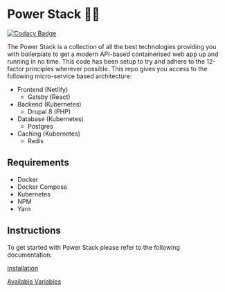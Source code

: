 # Power Stack 🔌🥞

[![Codacy Badge](https://api.codacy.com/project/badge/Grade/067c31a35eec4e348dcef717a7aff582)](https://www.codacy.com/app/xaviemirmon/Power-Stack?utm_source=github.com&amp;utm_medium=referral&amp;utm_content=xaviemirmon/Power-Stack&amp;utm_campaign=Badge_Grade)

The Power Stack is a collection of all the best technologies providing you 
with boilerplate to get a modern API-based containerised web app up and 
running in no time. This code has been setup to try and adhere to the 12-factor principles wherever possible. This repo gives you access to the 
following micro-service based architecture:

  - Frontend (Netlify)
    - Gatsby (React)
  - Backend (Kubernetes)
    - Drupal 8 (PHP)
  - Database (Kubernetes)
    - Postgres
  - Caching (Kubernetes)
    - Redis

## Requirements

  - Docker
  - Docker Compose
  - Kubernetes
  - NPM
  - Yarn

## Instructions

To get started with Power Stack please refer to the following documentation:

[Installation](docs/install.md)

[Available Variables](docs/variables.md)

